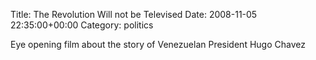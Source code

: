 Title: The Revolution Will not be Televised
Date: 2008-11-05 22:35:00+00:00
Category: politics

Eye opening film about the story of Venezuelan President Hugo Chavez

